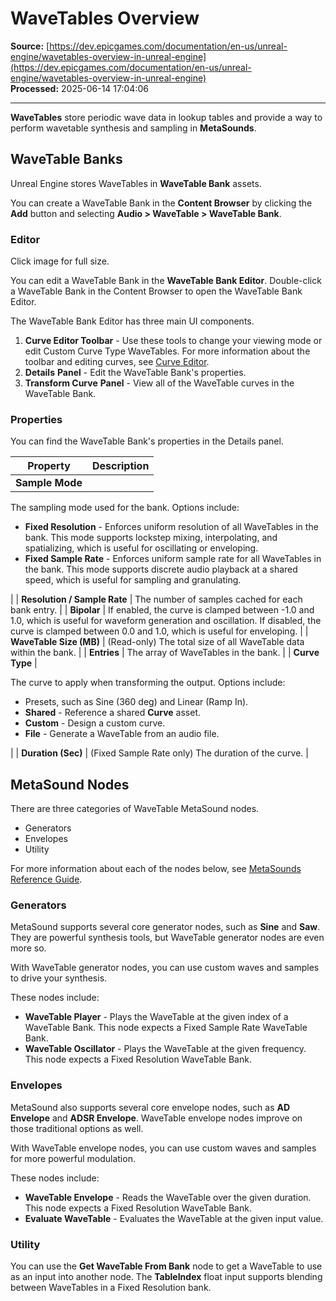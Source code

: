# WaveTables Overview

**Source:** [https://dev.epicgames.com/documentation/en-us/unreal-engine/wavetables-overview-in-unreal-engine](https://dev.epicgames.com/documentation/en-us/unreal-engine/wavetables-overview-in-unreal-engine)  
**Processed:** 2025-06-14 17:04:06

---

**WaveTables** store periodic wave data in lookup tables and provide a way to perform wavetable synthesis and sampling in **MetaSounds**.

## WaveTable Banks

Unreal Engine stores WaveTables in **WaveTable Bank** assets.

You can create a WaveTable Bank in the **Content Browser** by clicking the **Add** button and selecting **Audio > WaveTable > WaveTable Bank**.

### Editor

Click image for full size.

You can edit a WaveTable Bank in the **WaveTable Bank Editor**. Double-click a WaveTable Bank in the Content Browser to open the WaveTable Bank Editor.

The WaveTable Bank Editor has three main UI components.

1.  **Curve Editor Toolbar** - Use these tools to change your viewing mode or edit Custom Curve Type WaveTables. For more information about the toolbar and editing curves, see [Curve Editor](/documentation/en-us/unreal-engine/animation-curve-editor-in-unreal-engine).
2.  **Details** **Panel** \- Edit the WaveTable Bank's properties.
3.  **Transform Curve** **Panel** \- View all of the WaveTable curves in the WaveTable Bank.

### Properties

You can find the WaveTable Bank's properties in the Details panel.

| **Property** | **Description** |
| --- | --- |
| **Sample Mode** | 
The sampling mode used for the bank. Options include:

-   **Fixed Resolution** - Enforces uniform resolution of all WaveTables in the bank. This mode supports lockstep mixing, interpolating, and spatializing, which is useful for oscillating or enveloping.
-   **Fixed Sample Rate** - Enforces uniform sample rate for all WaveTables in the bank. This mode supports discrete audio playback at a shared speed, which is useful for sampling and granulating.



 |
| **Resolution / Sample Rate** | The number of samples cached for each bank entry. |
| **Bipolar** | If enabled, the curve is clamped between -1.0 and 1.0, which is useful for waveform generation and oscillation. If disabled, the curve is clamped between 0.0 and 1.0, which is useful for enveloping. |
| **WaveTable Size (MB)** | (Read-only) The total size of all WaveTable data within the bank. |
| **Entries** | The array of WaveTables in the bank. |
| **Curve Type** | 

The curve to apply when transforming the output. Options include:

-   Presets, such as Sine (360 deg) and Linear (Ramp In).
-   **Shared** - Reference a shared **Curve** asset.
-   **Custom** - Design a custom curve.
-   **File** - Generate a WaveTable from an audio file.



 |
| **Duration (Sec)** | (Fixed Sample Rate only) The duration of the curve. |

## MetaSound Nodes

There are three categories of WaveTable MetaSound nodes.

-   Generators
-   Envelopes
-   Utility

For more information about each of the nodes below, see [MetaSounds Reference Guide](/documentation/en-us/unreal-engine/metasounds-reference-guide-in-unreal-engine).

### Generators

MetaSound supports several core generator nodes, such as **Sine** and **Saw**. They are powerful synthesis tools, but WaveTable generator nodes are even more so.

With WaveTable generator nodes, you can use custom waves and samples to drive your synthesis.

These nodes include:

-   **WaveTable Player** - Plays the WaveTable at the given index of a WaveTable Bank. This node expects a Fixed Sample Rate WaveTable Bank.
-   **WaveTable Oscillator** - Plays the WaveTable at the given frequency. This node expects a Fixed Resolution WaveTable Bank.

### Envelopes

MetaSound also supports several core envelope nodes, such as **AD Envelope** and **ADSR Envelope**. WaveTable envelope nodes improve on those traditional options as well.

With WaveTable envelope nodes, you can use custom waves and samples for more powerful modulation.

These nodes include:

-   **WaveTable Envelope** - Reads the WaveTable over the given duration. This node expects a Fixed Resolution WaveTable Bank.
-   **Evaluate WaveTable** - Evaluates the WaveTable at the given input value.

### Utility

You can use the **Get WaveTable From Bank** node to get a WaveTable to use as an input into another node. The **TableIndex** float input supports blending between WaveTables in a Fixed Resolution bank.